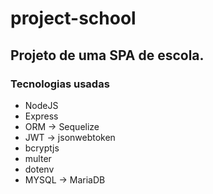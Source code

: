 # project-school

## Projeto de uma SPA de escola.

### Tecnologias usadas

* NodeJS
* Express
* ORM -> Sequelize
* JWT -> jsonwebtoken
* bcryptjs
* multer
* dotenv
* MYSQL -> MariaDB
